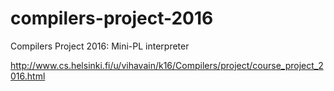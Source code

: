 # compilers-project-2016
Compilers Project 2016: Mini-PL interpreter

http://www.cs.helsinki.fi/u/vihavain/k16/Compilers/project/course_project_2016.html
